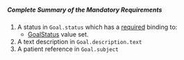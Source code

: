 ##### Complete Summary of the Mandatory Requirements

1.  A status in `Goal.status` which has a [required]({{site.data.fhir.path}}terminologies.html#required) binding to:
    -   [GoalStatus] value set.
1.  A  text description in `Goal.description.text`
1.  A patient reference in `Goal.subject`

  [GoalStatus]: {{site.data.fhir.path}}valueset-goal-status.html
